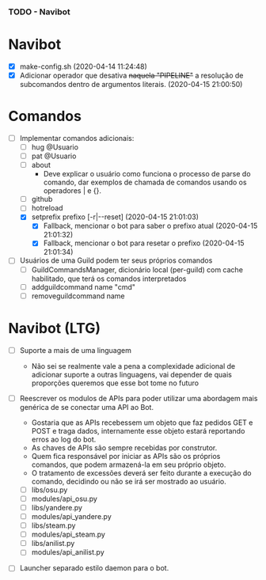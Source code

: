 ### TODO - Navibot

# Navibot

- [x] make-config.sh (2020-04-14 11:24:48)
- [X] Adicionar operador que desativa ~~naquela "PIPELINE"~~ a resolução de subcomandos dentro de argumentos literais. (2020-04-15 21:00:50)

# Comandos

- [ ] Implementar comandos adicionais:
    - [ ] hug @Usuario
    - [ ] pat @Usuario
    - [ ] about
        * Deve explicar o usuário como funciona o processo de parse do comando, dar exemplos de chamada de comandos usando os operadores | e {}.    
    - [ ] github
    - [ ] hotreload
    - [X] setprefix prefixo [-r|--reset] (2020-04-15 21:01:03)
        - [X] Fallback, mencionar o bot para saber o prefixo atual (2020-04-15 21:01:32)
        - [X] Fallback, mencionar o bot para resetar o prefixo (2020-04-15 21:01:34)

- [ ] Usuários de uma Guild podem ter seus próprios comandos
    - [ ] GuildCommandsManager, dicionário local (per-guild) com cache habilitado, que terá os comandos interpretados
    - [ ] addguildcommand name "cmd"
    - [ ] removeguildcommand name

# Navibot (LTG)

- [ ] Suporte a mais de uma linguagem
    * Não sei se realmente vale a pena a complexidade adicional de adicionar suporte a outras linguagens, vai depender de quais proporções queremos que esse bot tome no futuro

- [ ] Reescrever os modulos de APIs para poder utilizar uma abordagem mais genérica de se conectar uma API ao Bot.
    * Gostaria que as APIs recebessem um objeto que faz pedidos GET e POST e traga dados, internamente esse objeto estará reportando erros ao log do bot.
    * As chaves de APIs são sempre recebidas por construtor.
    * Quem fica responsável por iniciar as APIs são os próprios comandos, que podem armazená-la em seu próprio objeto.
    * O tratamento de excessões deverá ser feito durante a execução do comando, decidindo ou não se irá ser mostrado ao usuário.
    - [ ] libs/osu.py
    - [ ] modules/api_osu.py
    - [ ] libs/yandere.py
    - [ ] modules/api_yandere.py
    - [ ] libs/steam.py
    - [ ] modules/api_steam.py
    - [ ] libs/anilist.py
    - [ ] modules/api_anilist.py

- [ ] Launcher separado estilo daemon para o bot.